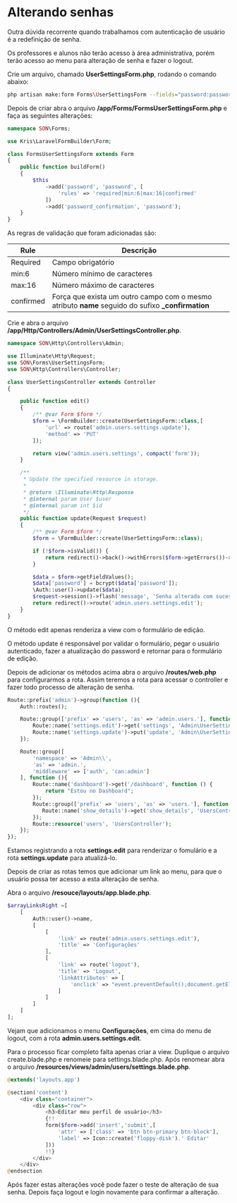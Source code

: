 # Alterando senhas

Outra dúvida recorrente quando trabalhamos com autenticação de usuário é a redefinição de senha.

Os professores e alunos não terão acesso à área administrativa, porém terão acesso ao menu para alteração de senha e fazer o logout.

Crie um arquivo, chamado **UserSettingsForm.php**, rodando o comando abaixo:

```sh
php artisan make:form Forms\UserSettingsForm --fields="password:password, password_confirmation:text:password"
```

Depois de criar abra o arquivo **/app/Forms/FormsUserSettingsForm.php** e faça as seguintes alterações:

```php
namespace SON\Forms;

use Kris\LaravelFormBuilder\Form;

class FormsUserSettingsForm extends Form
{
    public function buildForm()
    {
        $this
            ->add('password', 'password', [
                'rules' => 'required|min:6|max:16|confirmed'
            ])
            ->add('password_confirmation', 'password');
    }
}
```

As regras de validação que foram adicionadas são:

| Rule      | Descrição 					        													        |
|-----------|---------------------------------------------------------------------------------------------------|
| Required  | Campo obrigatório 																			    |
| min:6     | Número mínimo de caracteres     																    |
| max:16    | Número máximo de caracteres     																    |
| confirmed | Força que exista um outro campo com o mesmo atributo **name** seguido do sufixo **_confirmation** |

Crie e abra o arquivo **/app/Http/Controllers/Admin/UserSettingsController.php**.

```php
namespace SON\Http\Controllers\Admin;

use Illuminate\Http\Request;
use SON\Forms\UserSettingsForm;
use SON\Http\Controllers\Controller;

class UserSettingsController extends Controller
{

    public function edit()
    {
        /** @var Form $form */
        $form = \FormBuilder::create(UserSettingsForm::class,[
            'url' => route('admin.users.settings.update'),
            'method' => 'PUT'
        ]);

        return view('admin.users.settings', compact('form'));
    }

    /**
     * Update the specified resource in storage.
     *
     * @return \Illuminate\Http\Response
     * @internal param User $user
     * @internal param int $id
     */
    public function update(Request $request)
    {
        /** @var Form $form */
        $form = \FormBuilder::create(UserSettingsForm::class);

        if (!$form->isValid()) {
            return redirect()->back()->withErrors($form->getErrors())->withInput();
        }

        $data = $form->getFieldValues();
        $data['password'] = bcrypt($data['password']);
        \Auth::user()->update($data);
        $request->session()->flash('message', 'Senha alterada com sucesso');
        return redirect()->route('admin.users.settings.edit');
    }
}
```

O método edit apenas renderiza a view com o formulário de edição.

O método update é responsável por validar o formulário, pegar o usuário autenticado, fazer a atualização do password e retornar para o formulário de edição.

Depois de adicionar os métodos acima abra o arquivo **/routes/web.php** para configurarmos a rota. Assim teremos a rota para acessar o controller e fazer todo processo de alteração de senha.

```php
Route::prefix('admin')->group(function (){
    Auth::routes();

    Route::group(['prefix' => 'users', 'as' => 'admin.users.'], function (){
        Route::name('settings.edit')->get('settings', 'Admin\UserSettingsController@edit');
        Route::name('settings.update')->put('update', 'Admin\UserSettingsController@update');
    });

    Route::group([
        'namespace' => 'Admin\\',
        'as' => 'admin.',
        'middleware' => ['auth', 'can:admin']
    ], function (){
        Route::name('dashboard')->get('/dashboard', function () {
            return "Estou no Dashboard";
        });
        Route::group(['prefix' => 'users', 'as' => 'users.'], function (){
           Route::name('show_details')->get('show_details', 'UsersController@showDetails');
        });
        Route::resource('users', 'UsersController');
    });
});
```

Estamos registrando a rota **settings.edit** para renderizar o fomulário e a rota **settings.update** para atualizá-lo.

Depois de criar as rotas temos que adicionar um link ao menu, para que o usuário possa ter acesso a esta alteração de senha.

Abra o arquivo **/resouce/layouts/app.blade.php**.

```php
$arrayLinksRight =[
    [
        Auth::user()->name,
        [
            [
                'link' => route('admin.users.settings.edit'),
                'title' => 'Configurações'
            ],
            [
                'link' => route('logout'),
                'title' => 'Logout',
                'linkAttributes' => [
                    'onclick' => "event.preventDefault();document.getElementById(\"form-logout\").submit();"
                ]
            ]
        ]
    ]
];
```

Vejam que adicionamos o menu **Configurações**, em cima do menu de logout, com a rota **admin.users.settings.edit**.

Para o processo ficar completo falta apenas criar a view. Duplique o arquivo create.blade.php e renomeie para settings.blade.php. Após renomear abra o arquivo **/resources/views/admin/users/settings.blade.php**.

```php
@extends('layouts.app')

@section('content')
    <div class="container">
        <div class="row">
            <h3>Editar meu perfil de usuário</h3>
            {!!
            form($form->add('insert','submit',[
                'attr' => ['class' => 'btn btn-primary btn-block'],
                'label' => Icon::create('floppy-disk').' Editar'
            ]))
            !!}
        </div>
    </div>
@endsection
```

Após fazer estas alterações você pode fazer o teste de alteração de sua senha. Depois faça logout e login novamente para confirmar a alteração.